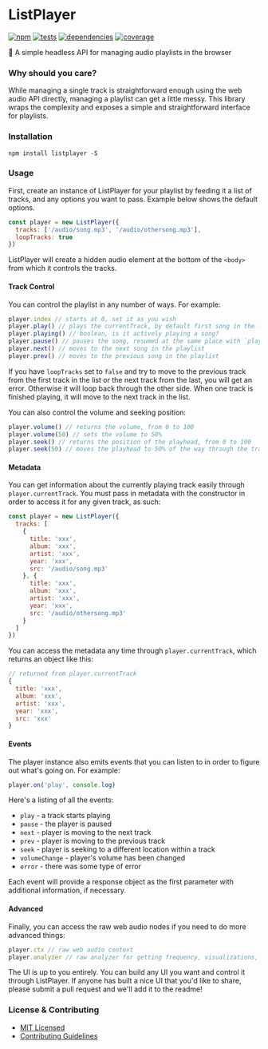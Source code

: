 # ListPlayer

[![npm](http://img.shields.io/npm/v/listplayer.svg?style=flat)](https://badge.fury.io/js/listplayer) [![tests](http://img.shields.io/travis/jescalan/listplayer/master.svg?style=flat)](https://travis-ci.org/jescalan/listplayer) [![dependencies](http://img.shields.io/david/jescalan/listplayer.svg?style=flat)](https://david-dm.org/jescalan/listplayer) [![coverage](http://img.shields.io/coveralls/jescalan/listplayer.svg?style=flat)](https://coveralls.io/github/jescalan/listplayer)

💃 A simple headless API for managing audio playlists in the browser

### Why should you care?

While managing a single track is straightforward enough using the web audio API directly, managing a playlist can get a little messy. This library wraps the complexity and exposes a simple and straightforward interface for playlists.

### Installation

`npm install listplayer -S`

### Usage

First, create an instance of ListPlayer for your playlist by feeding it a list of tracks, and any options you want to pass. Example below shows the default options.

```js
const player = new ListPlayer({
  tracks: ['/audio/song.mp3', '/audio/othersong.mp3'],
  loopTracks: true
})
```

ListPlayer will create a hidden audio element at the bottom of the `<body>` from which it controls the tracks.

#### Track Control

You can control the playlist in any number of ways. For example:

```js
player.index // starts at 0, set it as you wish
player.play() // plays the currentTrack, by default first song in the list
player.playing() // boolean, is it actively playing a song?
player.pause() // pauses the song, resumed at the same place with `play()`
player.next() // moves to the next song in the playlist
player.prev() // moves to the previous song in the playlist
```

If you have `loopTracks` set to `false` and try to move to the previous track from the first track in the list or the next track from the last, you will get an error. Otherwise it will loop back through the other side. When one track is finished playing, it will move to the next track in the list.

You can also control the volume and seeking position:

```js
player.volume() // returns the volume, from 0 to 100
player.volume(50) // sets the volume to 50%
player.seek() // returns the position of the playhead, from 0 to 100
player.seek(50) // moves the playhead to 50% of the way through the track
```

#### Metadata

You can get information about the currently playing track easily through `player.currentTrack`. You must pass in metadata with the constructor in order to access it for any given track, as such:

```js
const player = new ListPlayer({
  tracks: [
    {
      title: 'xxx',
      album: 'xxx',
      artist: 'xxx',
      year: 'xxx',
      src: '/audio/song.mp3'
    }, {
      title: 'xxx',
      album: 'xxx',
      artist: 'xxx',
      year: 'xxx',
      src: '/audio/othersong.mp3'
    }
  ]
})
```

You can access the metadata any time through `player.currentTrack`, which returns an object like this:

```js
// returned from player.currentTrack
{
  title: 'xxx',
  album: 'xxx',
  artist: 'xxx',
  year: 'xxx',
  src: 'xxx'
}
```

#### Events

The player instance also emits events that you can listen to in order to figure out what's going on. For example:

```js
player.on('play', console.log)
```

Here's a listing of all the events:

- `play` - a track starts playing
- `pause` - the player is paused
- `next` - player is moving to the next track
- `prev` - player is moving to the previous track
- `seek` - player is seeking to a different location within a track
- `volumeChange` - player's volume has been changed
- `error` - there was some type of error

Each event will provide a response object as the first parameter with additional information, if necessary.

#### Advanced

Finally, you can access the raw web audio nodes if you need to do more advanced things:

```js
player.ctx // raw web audio context
player.analyzer // raw analyzer for getting frequency, visualizations, etc
```

The UI is up to you entirely. You can build any UI you want and control it through ListPlayer. If anyone has built a nice UI that you'd like to share, please submit a pull request and we'll add it to the readme!

### License & Contributing

- [MIT Licensed](LICENSE.md)
- [Contributing Guidelines](contributing.md)
